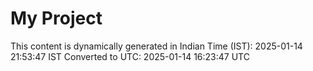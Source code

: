 # My Project

This content is dynamically generated in Indian Time (IST): 2025-01-14 21:53:47 IST
Converted to UTC: 2025-01-14 16:23:47 UTC
